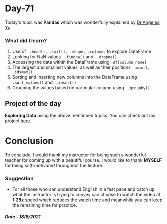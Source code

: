 # Day-71

 Today's topic was **Pandas** which was wonderfully explained by  [Dr.Angelea Yu](https://www.udemy.com/user/4b4368a3-b5c8-4529-aa65-2056ec31f37e/). 

### What did I learn?

1. Use of ``` .head(), .tail(), .shape, .columns``` to explore DataFrame
2. Looking for NaN values ``` .findna()``` and ``` .dropna()```
3. Accessing the data within the DataFrame using ``` df[column name]```
4. The largest and smallest values, as well as their positions ``` .max(), .idxmax()```
5. Sorting and inserting new columns into the DataFrame using ``` .sort_values()``` and ``` .insert()```
6. Grouping the values based on particular column using ``` .groupby()```

## Project of the day

**Exploring Data** using the above mentioned topics. You can check out my project [here](https://colab.research.google.com/drive/1Kif41Rrh1PpqaVggscXiGVdAi5xQ8lya?usp=sharing).  

# Conclusion

To conclude, I would thank my instructor for being such a wonderful teacher for coming up with a beautiful course. I would like to thank **MYSELF** for being _self-motivated_ throughout the lecture. 

### Suggestion

- For all those who can understand English in a fast pace and catch up what the instructor is trying to convey can choose to watch the video at **1.25x** speed which reduces the watch time and meanwhile you can keep the remaining time for practice.

##### Date - 18/8/2021